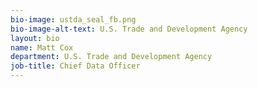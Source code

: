 ```yaml
---
bio-image: ustda_seal_fb.png
bio-image-alt-text: U.S. Trade and Development Agency
layout: bio
name: Matt Cox
department: U.S. Trade and Development Agency
job-title: Chief Data Officer
---
```

